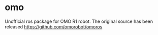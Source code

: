 # omo
Unofficial ros package for OMO R1 robot. The original source has been released https://github.com/omorobot/omoros  
